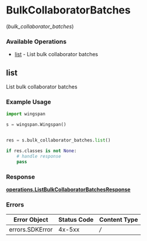 # BulkCollaboratorBatches
(*bulk_collaborator_batches*)

### Available Operations

* [list](#list) - List bulk collaborator batches

## list

List bulk collaborator batches

### Example Usage

```python
import wingspan

s = wingspan.Wingspan()


res = s.bulk_collaborator_batches.list()

if res.classes is not None:
    # handle response
    pass
```


### Response

**[operations.ListBulkCollaboratorBatchesResponse](../../models/operations/listbulkcollaboratorbatchesresponse.md)**
### Errors

| Error Object    | Status Code     | Content Type    |
| --------------- | --------------- | --------------- |
| errors.SDKError | 4x-5xx          | */*             |
